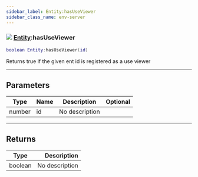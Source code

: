 ```yaml
---
sidebar_label: Entity:hasUseViewer
sidebar_class_name: env-server
---
```


### ![](/img/wiki/server.png) [Entity](../entity/README.md):hasUseViewer

```lua
boolean Entity:hasUseViewer(id)
```

Returns true if the given ent id is registered as a use viewer<br/>

-----------------
## Parameters

| Type   | Name | Description | Optional |
| ------ | ---- | ----------- | -------: |
| number | id | No description |   |

-----------------
## Returns

| Type   | Description |
| ------ | ----------: |
| boolean | No description |
